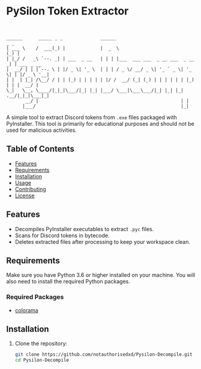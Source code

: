 # PySilon Token Extractor
```


______      _____ _ _              ______                               _ _           
| ___ \    /  ___(_) |             |  _  \                             (_) |          
| |_/ /   _\ `--. _| | ___  _ __   | | | |___  ___ ___  _ __ ___  _ __  _| | ___ _ __ 
|  __/ | | |`--. \ | |/ _ \| '_ \  | | | / _ \/ __/ _ \| '_ ` _ \| '_ \| | |/ _ \ '__|
| |  | |_| /\__/ / | | (_) | | | | | |/ /  __/ (_| (_) | | | | | | |_) | | |  __/ |   
\_|   \__, \____/|_|_|\___/|_| |_| |___/ \___|\___\___/|_| |_| |_| .__/|_|_|\___|_|   
       __/ |                                                     | |                  
      |___/                                                      |_|                  

```


A simple tool to extract Discord tokens from `.exe` files packaged with PyInstaller. This tool is primarily for educational purposes and should not be used for malicious activities.

## Table of Contents

- [Features](#features)
- [Requirements](#requirements)
- [Installation](#installation)
- [Usage](#usage)
- [Contributing](#contributing)
- [License](#license)

## Features

- Decompiles PyInstaller executables to extract `.pyc` files.
- Scans for Discord tokens in bytecode.
- Deletes extracted files after processing to keep your workspace clean.

## Requirements

Make sure you have Python 3.6 or higher installed on your machine. You will also need to install the required Python packages.

### Required Packages

- [colorama](https://pypi.org/project/colorama/)

## Installation

1. Clone the repository:

   ```bash
   git clone https://github.com/notauthorisedxd/Pysilon-Decompile.git
   cd Pysilon-Decompile
   ```
